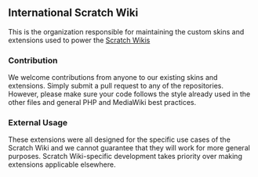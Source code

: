 ## International Scratch Wiki
This is the organization responsible for maintaining the custom skins and extensions used to power the [Scratch Wikis](https://scratch-wiki.info)

### Contribution
We welcome contributions from anyone to our existing skins and extensions. Simply submit a pull request to any of the repositories. However, please make sure your code follows the style already used in the other files and general PHP and MediaWiki best practices.

### External Usage
These extensions were all designed for the specific use cases of the Scratch Wiki and we cannot guarantee that they will work for more general purposes. Scratch Wiki-specific development takes priority over making extensions applicable elsewhere.
